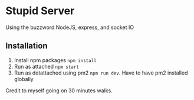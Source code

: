 # Stupid Server
Using the buzzword NodeJS, express, and socket IO

## Installation

1. Install npm packages `npm install`
2. Run as attached `npm start`
3. Run as detattached using pm2 `npm run dev`. Have to have pm2 installed globally

Credit to myself going on 30 minutes walks. 


